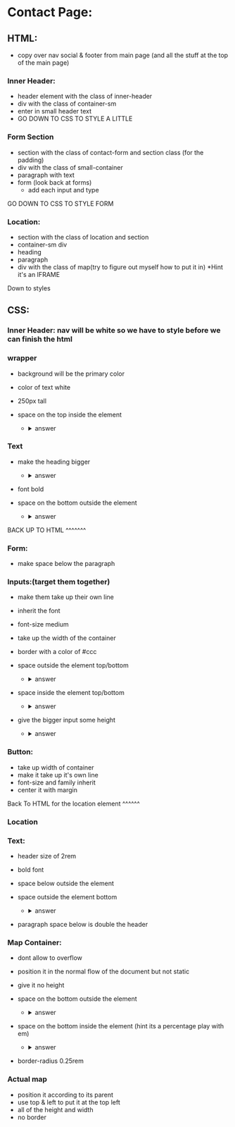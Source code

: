 # Contact Page:

## HTML:

- copy over nav social & footer from main page (and all the stuff at the top of the main page)

### Inner Header:

- header element with the class of inner-header
- div with the class of container-sm
- enter in small header text
- GO DOWN TO CSS TO STYLE A LITTLE

### Form Section

- section with the class of contact-form and section class (for the padding)
- div with the class of small-container
- paragraph with text
- form (look back at forms)
  - add each input and type

GO DOWN TO CSS TO STYLE FORM

### Location:

- section with the class of location and section
- container-sm div
- heading
- paragraph
- div with the class of map(try to figure out myself how to put it in) \*Hint it's an IFRAME

Down to styles

## CSS:

### Inner Header: nav will be white so we have to style before we can finish the html

### wrapper

- background will be the primary color
- color of text white
- 250px tall
- space on the top inside the element

  - <details> 
    <summary> answer</summary>

    ```css
    padding-top: 8rem;
    ```

    </details>

### Text

- make the heading bigger

  - <details> 
    <summary> answer</summary>

    ```css
    .inner-header h1 {
      font-size: 2.5rem;
    }
    ```

    </details>

- font bold
- space on the bottom outside the element

  - <details> 
    <summary> answer</summary>

    ```css
    .inner-header h1 {
      font-size: 1rem;
    }
    ```

    </details>

BACK UP TO HTML ^^^^^^^

### Form:

- make space below the paragraph

### Inputs:(target them together)

- make them take up their own line
- inherit the font
- font-size medium
- take up the width of the container
- border with a color of #ccc
- space outside the element top/bottom

  - <details> 
    <summary> answer</summary>

    ```css
    margin: 1.5rem 0;
    ```

    </details>

- space inside the element top/bottom

  - <details> 
    <summary> answer</summary>

    ```css
    padding: 1.1rem 1rem;
    ```

    </details>

- give the bigger input some height

  - <details> 
    <summary> answer</summary>

    ```css
    height: 200px;
    ```

    </details>

### Button:

- take up width of container
- make it take up it's own line
- font-size and family inherit
- center it with margin

Back To HTML for the location element ^^^^^^

### Location

### Text:

- header size of 2rem
- bold font
- space below outside the element
- space outside the element bottom

  - <details> 
    <summary> answer</summary>

    ```css
    margin-bottom: 1rem;
    ```

    </details>

- paragraph space below is double the header

### Map Container:

- dont allow to overflow
- position it in the normal flow of the document but not static
- give it no height
- space on the bottom outside the element

  - <details> 
    <summary> answer</summary>

    ```css
    margin-bottom: 3rem;
    ```

    </details>

- space on the bottom inside the element (hint its a percentage play with em)

  - <details> 
    <summary> answer</summary>

    ```css
    padding-bottom: 50%;
    ```

    </details>

- border-radius 0.25rem

### Actual map

- position it according to its parent
- use top & left to put it at the top left
- all of the height and width
- no border
